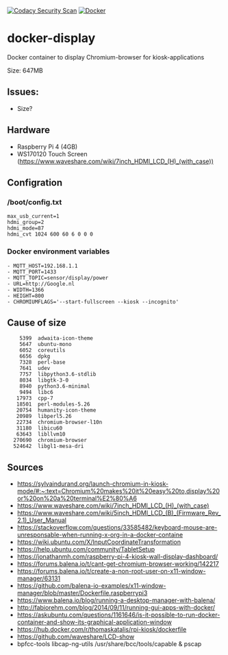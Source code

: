 
[![Codacy Security Scan](https://github.com/Kipjr/docker-display/actions/workflows/codacy-analysis.yml/badge.svg)](https://github.com/Kipjr/docker-display/actions/workflows/codacy-analysis.yml)
[![Docker](https://github.com/Kipjr/docker-display/actions/workflows/docker-publish.yml/badge.svg)](https://github.com/Kipjr/docker-display/actions/workflows/docker-publish.yml)

# docker-display
Docker container to display Chromium-browser for kiosk-applications

Size:  647MB

## Issues:

- Size? 

## Hardware
- Raspberry Pi 4 (4GB)
- WS170120 Touch Screen (https://www.waveshare.com/wiki/7inch_HDMI_LCD_(H)_(with_case))

## Configration

### /boot/config.txt
```
max_usb_current=1
hdmi_group=2
hdmi_mode=87
hdmi_cvt 1024 600 60 6 0 0 0
```
### Docker environment variables 
```
- MQTT_HOST=192.168.1.1
- MQTT_PORT=1433
- MQTT_TOPIC=sensor/display/power
- URL=http://Google.nl
- WIDTH=1366
- HEIGHT=800
- CHROMIUMFLAGS='--start-fullscreen --kiosk --incognito'
```
## Cause of size
```
    5399  adwaita-icon-theme
    5647  ubuntu-mono
    6052  coreutils
    6656  dpkg
    7328  perl-base
    7641  udev
    7757  libpython3.6-stdlib
    8034  libgtk-3-0
    8940  python3.6-minimal
    9494  libc6
   17973  cpp-7
   18501  perl-modules-5.26
   20754  humanity-icon-theme
   20989  libperl5.26
   22734  chromium-browser-l10n
   31180  libicu60
   63643  libllvm10
  270690  chromium-browser
  524642  libgl1-mesa-dri
```
## Sources


- https://sylvaindurand.org/launch-chromium-in-kiosk-mode/#:~:text=Chromium%20makes%20it%20easy%20to,display%20or%20on%20a%20terminal%E2%80%A6
- https://www.waveshare.com/wiki/7inch_HDMI_LCD_(H)_(with_case)
- https://www.waveshare.com/wiki/5inch_HDMI_LCD_(B)_(Firmware_Rev_2.1)_User_Manual
- https://stackoverflow.com/questions/33585482/keyboard-mouse-are-unresponsable-when-running-x-org-in-a-docker-containe
- https://wiki.ubuntu.com/X/InputCoordinateTransformation
- https://help.ubuntu.com/community/TabletSetup
- https://jonathanmh.com/raspberry-pi-4-kiosk-wall-display-dashboard/
- https://forums.balena.io/t/cant-get-chromium-browser-working/142217
- https://forums.balena.io/t/create-a-non-root-user-on-x11-window-manager/63131 
- https://github.com/balena-io-examples/x11-window-manager/blob/master/Dockerfile.raspberrypi3
- https://www.balena.io/blog/running-a-desktop-manager-with-balena/
- http://fabiorehm.com/blog/2014/09/11/running-gui-apps-with-docker/
- https://askubuntu.com/questions/1161646/is-it-possible-to-run-docker-container-and-show-its-graphical-application-window
- https://hub.docker.com/r/thomaskatalis/rpi-kiosk/dockerfile
- https://github.com/waveshare/LCD-show
- bpfcc-tools libcap-ng-utils  /usr/share/bcc/tools/capable & pscap
  
